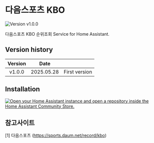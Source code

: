 # 다음스포츠 KBO

![Version v1.0.0][version-shield]

다음스포츠 KBO 순위조회 Service for Home Assistant.


## Version history
| Version | Date        |               |
| :-----: | :---------: | ------------- |
| v1.0.0    | 2025.05.28  | First version  |


## Installation
[![Open your Home Assistant instance and open a repository inside the Home Assistant Community Store.](https://my.home-assistant.io/badges/hacs_repository.svg)](https://my.home-assistant.io/redirect/hacs_repository/?owner=miumida&repository=daum_kbo&category=Integration)


## 참고사이트
[1] 다음스포츠 (<https://sports.daum.net/record/kbo>)

[version-shield]: https://img.shields.io/badge/version-v1.0.0-orange.svg
